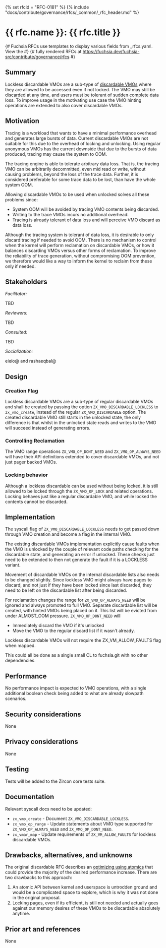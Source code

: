 <!-- mdformat off(templates not supported) -->
{% set rfcid = "RFC-0181" %}
{% include "docs/contribute/governance/rfcs/_common/_rfc_header.md" %}
# {{ rfc.name }}: {{ rfc.title }}
{# Fuchsia RFCs use templates to display various fields from _rfcs.yaml. View the #}
{# fully rendered RFCs at https://fuchsia.dev/fuchsia-src/contribute/governance/rfcs #}
<!-- SET the `rfcid` VAR ABOVE. DO NOT EDIT ANYTHING ELSE ABOVE THIS LINE. -->

<!-- mdformat on -->

<!-- This should begin with an H2 element (for example, ## Summary).-->

## Summary

Lockless discardable VMOs are a sub-type of
[discardable VMOs](/docs/contribute/governance/rfcs/0012_zircon_discardable_memory.md)
where they are allowed to be accessed even if not locked. The VMO may still be
discarded at any time, and users must be tolerant of sudden complete data loss.
To improve usage in the motivating use case the VMO hinting operations are
extended to also cover discardable VMOs.


## Motivation

Tracing is a workload that wants to have a minimal performance overhead and
generates large bursts of data. Current discardable VMOs are not suitable for
this due to the overhead of locking and unlocking. Using regular anonymous VMOs
has the current downside that due to the bursts of data produced, tracing may
cause the system to OOM.

The tracing engine is able to tolerate arbitrary data loss. That is, the tracing
VMO can be arbitrarily decommitted, even mid read or write, without causing
problems, beyond the loss of the trace data. Further, it is considered
preferable for some trace data to be lost, than have the whole system OOM.

Allowing discardable VMOs to be used when unlocked solves all these problems
since:

 * System OOM will be avoided by tracing VMO contents being discarded.
 * Writing to the trace VMOs incurs no additional overhead.
 * Tracing is already tolerant of data loss and will perceive VMO discard as
   data loss.

Although the tracing system is tolerant of data loss, it is desirable to only
discard tracing if needed to avoid OOM. There is no mechanism to control when
the kernel will perform reclamation on discardable VMOs, or how it balances
discarding VMOs versus other forms of reclamation. To improve the reliability of
trace generation, without compromising OOM prevention, we therefore would like a
way to inform the kernel to reclaim from these only if needed.

## Stakeholders

_Facilitator:_

TBD

_Reviewers:_

TBD

_Consulted:_

TBD

_Socialization:_

eieio@ and rashaeqbal@

## Design

### Creation Flag

Lockless discardable VMOs are a sub-type of regular discardable VMOs and shall
be created by passing the option `ZX_VMO_DISCARDABLE_LOCKLESS` to
`zx_vmo_create`, instead of the regular `ZX_VMO_DISCARDABLE` option. The created
discardable VMO still starts in the unlocked state, the only difference is that
whilst in the unlocked state reads and writes to the VMO will succeed instead of
generating errors.

### Controlling Reclamation

The VMO range operations `ZX_VMO_OP_DONT_NEED` and `ZX_VMO_OP_ALWAYS_NEED` will
have their API definitions extended to cover discardable VMOs, and not just
pager backed VMOs.

### Locking behavior

Although a lockless discardable can be used without being locked, it is still
allowed to be locked through the `ZX_VMO_OP_LOCK` and related operations.
Locking behaves just like a regular discardable VMO, and while locked the
contents cannot be discarded.

## Implementation

The syscall flag of `ZX_VMO_DISCARDABLE_LOCKLESS` needs to get passed down
through VMO creation and become a flag in the internal VMO.

The existing discardable VMOs implementation explicitly cause faults when the
VMO is unlocked by the couple of relevant code paths checking for the
discardable state, and generating an error if unlocked. These checks just need
to be extended to then not generate the fault if it is a LOCKLESS variant.

Movement of discardable VMOs on the internal discardable lists also needs to be
changed slightly. Since lockless VMO might always have pages to discard, and not
just if they have been locked since last discarded, they need to be left on the
discardable list after being discarded.

For reclamation changes the range for `ZX_VMO_OP_ALWAYS_NEED` will be ignored
and always promoted to full VMO. Separate discardable list will be created, with
hinted VMOs being placed on it. This list will be evicted from under ALMOST_OOM
pressure. `ZX_VMO_OP_DONT_NEED` will

 * Immediately discard the VMO if it's unlocked
 * Move the VMO to the regular discard list if it wasn't already.

Lockless discardable VMOs will not require the ZX_VM_ALLOW_FAULTS flag when
mapped.

This could all be done as a single small CL to fuchsia.git with no other
dependencies.

## Performance

No performance impact is expected to VMO operations, with a single additional
boolean check being added to what are already slowpath scenarios.

## Security considerations

None

## Privacy considerations

None

## Testing

Tests will be added to the Zircon core tests suite.

## Documentation

Relevant syscall docs need to be updated:

 * `zx_vmo_create` - Document `ZX_VMO_DISCARDABLE_LOCKLESS`.
 * `zx_vmo_op_range` - Update statements about VMO type supported for
   `ZX_VMO_OP_ALWAYS_NEED` and `ZX_VMO_OP_DONT_NEED`.
 * `zx_vmar_map` - Update requirements of `ZX_VM_ALLOW_FAULTS` for lockless
   discardable VMOs.


## Drawbacks, alternatives, and unknowns

The original discardable RFC describes an
[optimizing using atomics][using-atomics]
that could provide the majority of the desired performance increase. There are
two drawbacks to this approach:

 1. An atomic API between kernel and userspace is untrodden ground and would be
    a complicated space to explore, which is why it was not done in the original
    proposal.
 2. Locking pages, even if its efficient, is still not needed and actually goes
    against our memory desires of these VMOs to be discardable absolutely
    anytime.

## Prior art and references

None

<!-- xrefs -->
[using-atomics]: /docs/contribute/governance/rfcs/0012_zircon_discardable_memory.md#faster_locking_api_with_atomics